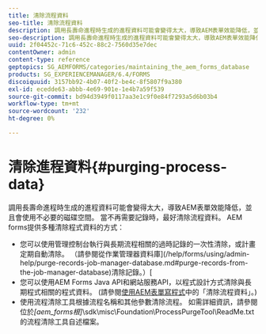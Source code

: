 ```yaml
---
title: 清除流程資料
seo-title: 清除流程資料
description: 調用長壽命進程時生成的進程資料可能會變得太大，導致AEM表單效能降低，並且會使用不必要的磁碟空間。 了解如何清除流程資料。
seo-description: 調用長壽命進程時生成的進程資料可能會變得太大，導致AEM表單效能降低，並且會使用不必要的磁碟空間。 了解如何清除流程資料。
uuid: 2f04452c-71c6-452c-88c2-7560d35e7dec
contentOwner: admin
content-type: reference
geptopics: SG_AEMFORMS/categories/maintaining_the_aem_forms_database
products: SG_EXPERIENCEMANAGER/6.4/FORMS
discoiquuid: 3157bb92-4b07-40f2-be4c-8f5807f9a380
exl-id: ecedde63-abbb-4e69-901e-1e4b7a59f539
source-git-commit: bd94d3949f0117aa3e1c9f0e84f7293a5d6b03b4
workflow-type: tm+mt
source-wordcount: '232'
ht-degree: 0%

---
```


# 清除進程資料{#purging-process-data}

調用長壽命進程時生成的進程資料可能會變得太大，導致AEM表單效能降低，並且會使用不必要的磁碟空間。 當不再需要記錄時，最好清除流程資料。 AEM forms提供多種清除程式資料的方式：

* 您可以使用管理控制台執行與長期流程相關的過時記錄的一次性清除，或計畫定期自動清除。 （請參閱從作業管理器資料庫](/help/forms/using/admin-help/purge-records-job-manager-database.md#purge-records-from-the-job-manager-database)清除記錄。）[
* 您可以使用AEM Forms Java API和網站服務API，以程式設計方式清除與長期程式相關的程式資料。 (請參閱[使用AEM表單寫程式](https://www.adobe.com/go/learn_aemforms_programming_63)中的「清除流程資料」。)
* 使用流程清除工具根據流程名稱和其他參數清除流程。 如需詳細資訊，請參閱位於&#x200B;*[aem_forms根]*\sdk\misc\Foundation\ProcessPurgeTool\ReadMe.txt的流程清除工具自述檔案。
